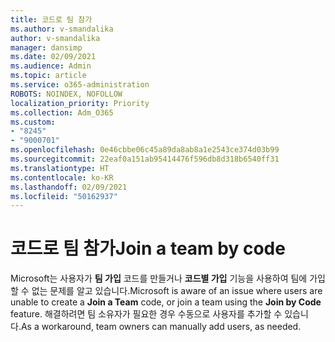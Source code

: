 ```yaml
---
title: 코드로 팀 참가
ms.author: v-smandalika
author: v-smandalika
manager: dansimp
ms.date: 02/09/2021
ms.audience: Admin
ms.topic: article
ms.service: o365-administration
ROBOTS: NOINDEX, NOFOLLOW
localization_priority: Priority
ms.collection: Adm_O365
ms.custom:
- "8245"
- "9000701"
ms.openlocfilehash: 0e46cbbe06c45a89da8ab8a1e2543ce374d03b99
ms.sourcegitcommit: 22eaf0a151ab95414476f596db8d318b6540ff31
ms.translationtype: HT
ms.contentlocale: ko-KR
ms.lasthandoff: 02/09/2021
ms.locfileid: "50162937"
---
```

# <a name="join-a-team-by-code"></a><span data-ttu-id="f8a8d-102">코드로 팀 참가</span><span class="sxs-lookup"><span data-stu-id="f8a8d-102">Join a team by code</span></span>

<span data-ttu-id="f8a8d-103">Microsoft는 사용자가 **팀 가입** 코드를 만들거나 **코드별 가입** 기능을 사용하여 팀에 가입할 수 없는 문제를 알고 있습니다.</span><span class="sxs-lookup"><span data-stu-id="f8a8d-103">Microsoft is aware of an issue where users are unable to create a **Join a Team** code, or join a team using the **Join by Code** feature.</span></span> <span data-ttu-id="f8a8d-104">해결하려면 팀 소유자가 필요한 경우 수동으로 사용자를 추가할 수 있습니다.</span><span class="sxs-lookup"><span data-stu-id="f8a8d-104">As a workaround, team owners can manually add users, as needed.</span></span>